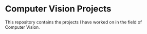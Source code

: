 # Computer Vision Projects
This repository contains the projects I have worked on in the field of Computer Vision.
